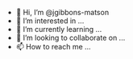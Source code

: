 - 👋 Hi, I’m @jgibbons-matson
- 👀 I’m interested in ...
- 🌱 I’m currently learning ...
- 💞️ I’m looking to collaborate on ...
- 📫 How to reach me ...

<!---
jgibbons-matson/jgibbons-matson is a ✨ special ✨ repository because its `README.md` (this file) appears on your GitHub profile.
You can click the Preview link to take a look at your changes.
--->
